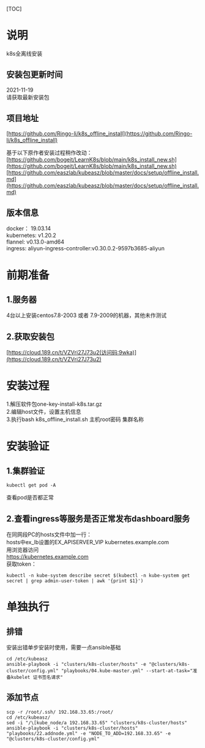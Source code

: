 [TOC] 

# 说明
k8s全离线安装

## 安装包更新时间
2021-11-19  
请获取最新安装包

## 项目地址
[https://github.com/Ringo-li/k8s_offline_install](https://github.com/Ringo-li/k8s_offline_install)  
  
基于以下原作者安装过程稍作改动：  
[https://github.com/bogeit/LearnK8s/blob/main/k8s_install_new.sh](https://github.com/bogeit/LearnK8s/blob/main/k8s_install_new.sh)
[https://github.com/easzlab/kubeasz/blob/master/docs/setup/offline_install.md](https://github.com/easzlab/kubeasz/blob/master/docs/setup/offline_install.md)  

## 版本信息
docker： 19.03.14  
kubernetes: v1.20.2  
flannel: v0.13.0-amd64  
ingress: aliyun-ingress-controller:v0.30.0.2-9597b3685-aliyun

# 前期准备
## 1.服务器
4台以上安装centos7.8-2003 或者 7.9-2009的机器，其他未作测试
## 2.获取安装包
[https://cloud.189.cn/t/VZVri27J73u2(访问码:9wka)](https://cloud.189.cn/t/VZVri27J73u2) 

# 安装过程
1.解压软件包one-key-install-k8s.tar.gz  
2.编辑host文件，设置主机信息  
3.执行bash k8s_offline_install.sh 主机root密码 集群名称  

# 安装验证
## 1.集群验证
```
kubectl get pod -A
```
查看pod是否都正常

## 2.查看ingress等服务是否正常发布dashboard服务
在同网段PC的hosts文件中加一行：  
hosts中ex_lb设置的EX_APISERVER_VIP kubernetes.example.com  
用浏览器访问  
https://kubernetes.example.com  
获取token：
```
kubectl -n kube-system describe secret $(kubectl -n kube-system get secret | grep admin-user-token | awk '{print $1}')
```

# 单独执行
## 排错
安装出错单步安装时使用，需要一点ansible基础

```
cd /etc/kubeasz
ansible-playbook -i "clusters/k8s-cluster/hosts" -e "@clusters/k8s-cluster/config.yml" "playbooks/04.kube-master.yml" --start-at-task="准备kubelet 证书签名请求"
```
## 添加节点
```
scp -r /root/.ssh/ 192.168.33.65:/root/
cd /etc/kubeasz/
sed -i "/\[kube_node/a 192.168.33.65" "clusters/k8s-cluster/hosts"
ansible-playbook -i "clusters/k8s-cluster/hosts" "playbooks/22.addnode.yml" -e "NODE_TO_ADD=192.168.33.65" -e "@clusters/k8s-cluster/config.yml"
```